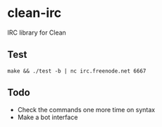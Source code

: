 # clean-irc
IRC library for Clean

## Test
```
make && ./test -b | nc irc.freenode.net 6667
```

## Todo
- Check the commands one more time on syntax
- Make a bot interface
